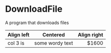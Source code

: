 # DownloadFile
A program that downloads files

| Align left | Centered  | Align right |
| :------------ |:---------------:| -----:|
| col 3 is      | some wordy text | $1600 |
